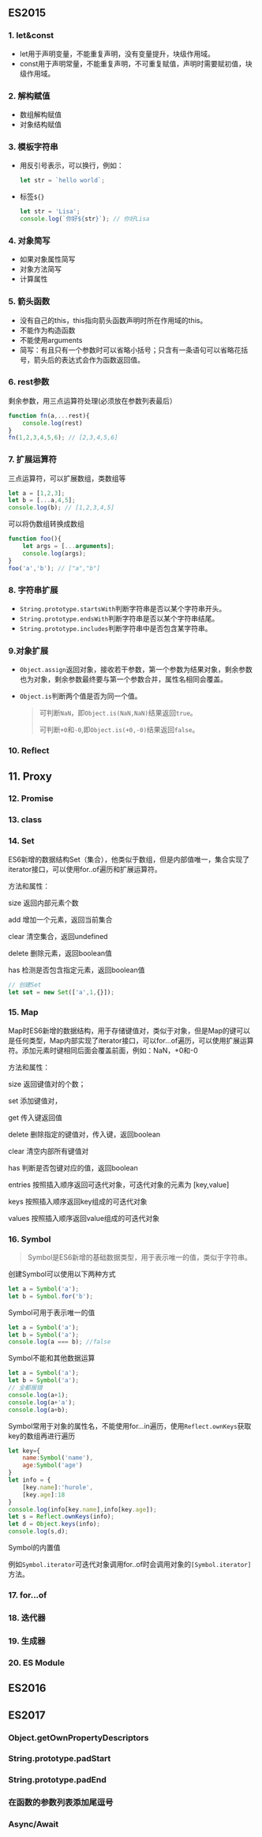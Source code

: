 ## ES2015

### 1. let&const

- let用于声明变量，不能重复声明，没有变量提升，块级作用域。
- const用于声明常量，不能重复声明，不可重复赋值，声明时需要赋初值，块级作用域。

### 2. 解构赋值

- 数组解构赋值
- 对象结构赋值

### 3. 模板字符串

- 用反引号表示，可以换行，例如：

  ```js
  let str = `hello world`;
  ```

- 标签`${}`

  ```js
  let str = 'Lisa';
  console.log(`你好${str}`); // 你好Lisa
  ```

### 4. 对象简写

- 如果对象属性简写
- 对象方法简写
- 计算属性

### 5. 箭头函数

- 没有自己的this，this指向箭头函数声明时所在作用域的this。
- 不能作为构造函数
- 不能使用arguments
- 简写：有且只有一个参数时可以省略小括号；只含有一条语句可以省略花括号，箭头后的表达式会作为函数返回值。

### 6. rest参数

剩余参数，用三点运算符处理(必须放在参数列表最后）

```js
function fn(a,...rest){
    console.log(rest)
}
fn(1,2,3,4,5,6); // [2,3,4,5,6]
```

### 7. 扩展运算符

三点运算符，可以扩展数组，类数组等

```js
let a = [1,2,3];
let b = [...a,4,5];
console.log(b); // [1,2,3,4,5]
```

可以将伪数组转换成数组

```js
function foo(){
	let args = [...arguments];
    console.log(args);
}
foo('a','b'); // ["a","b"]
```

### 8. 字符串扩展

- `String.prototype.startsWith`判断字符串是否以某个字符串开头。
- `String.prototype.endsWith`判断字符串是否以某个字符串结尾。
- `String.prototype.includes`判断字符串中是否包含某字符串。

### 9.对象扩展

- `Object.assign`返回对象，接收若干参数，第一个参数为结果对象，剩余参数也为对象，剩余参数最终要与第一个参数合并，属性名相同会覆盖。

- `Object.is`判断两个值是否为同一个值。

  > 可判断`NaN`，即`Object.is(NaN,NaN)`结果返回`true`。
  >
  > 可判断`+0`和`-0`,即`Object.is(+0,-0)`结果返回`false`。

### 10. Reflect

## 11. Proxy

### 12. Promise

### 13. class

### 14. Set

ES6新增的数据结构Set（集合），他类似于数组，但是内部值唯一，集合实现了iterator接口，可以使用for..of遍历和扩展运算符。

方法和属性：

size 返回内部元素个数

add 增加一个元素，返回当前集合

clear 清空集合，返回undefined

delete 删除元素，返回boolean值

has 检测是否包含指定元素，返回boolean值

```js
// 创建Set
let set = new Set(['a',1,{}]);
```

### 15. Map

Map时ES6新增的数据结构，用于存储键值对，类似于对象，但是Map的键可以是任何类型，Map内部实现了iterator接口，可以for...of遍历，可以使用扩展运算符。添加元素时键相同后面会覆盖前面，例如：NaN，+0和-0

方法和属性：

size 返回键值对的个数；

set 添加键值对，

get 传入键返回值

delete 删除指定的键值对，传入键，返回boolean

clear 清空内部所有键值对

has 判断是否包键对应的值，返回boolean

entries 按照插入顺序返回可迭代对象，可迭代对象的元素为 [key,value]

keys 按照插入顺序返回key组成的可迭代对象

values 按照插入顺序返回value组成的可迭代对象

### 16. Symbol

> Symbol是ES6新增的基础数据类型，用于表示唯一的值，类似于字符串。

创建Symbol可以使用以下两种方式

```js
let a = Symbol('a');
let b = Symbol.for('b');
```

Symbol可用于表示唯一的值

```js
let a = Symbol('a');
let b = Symbol('a');
console.log(a === b); //false
```

Symbol不能和其他数据运算

```js
let a = Symbol('a');
let b = Symbol('a');
// 全都报错
console.log(a+1);
console.log(a+'a');
console.log(a+b);
```

Symbol常用于对象的属性名，不能使用for...in遍历，使用`Reflect.ownKeys`获取key的数组再进行遍历

```js
let key={
    name:Symbol('name'),
    age:Symbol('age')
}
let info = {
    [key.name]:'hurole',
    [key.age]:18
}
console.log(info[key.name],info[key.age]);
let s = Reflect.ownKeys(info);
let d = Object.keys(info);
console.log(s,d);
```

Symbol的内置值

例如`Symbol.iterator`可迭代对象调用for..of时会调用对象的`[Symbol.iterator]`方法。

### 17. for...of

### 18. 迭代器

### 19. 生成器

### 20. ES Module

## ES2016

## ES2017

### Object.getOwnPropertyDescriptors

### String.prototype.padStart

### String.prototype.padEnd

### 在函数的参数列表添加尾逗号

### Async/Await